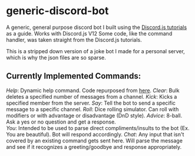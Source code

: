 # generic-discord-bot
A generic, general purpose discord bot I built using the [Discord.js tutorials](https://discordjs.guide) as a guide. 
Works with Discord.js V12
Some code, like the command handler, was taken straight from the Discord.js tutorials. 

This is a stripped down version of a joke bot I made for a personal server, which is why the json files are so sparse. 

## Currently Implemented Commands: 
*Help*: Dynamic help command. Code repurposed from [here](https://discordjs.guide/command-handling/adding-features.html#a-dynamic-help-command).
*Clear*: Bulk deletes a specified number of messages from a channel.
*Kick*: Kicks a specified member from the server.
*Say*: Tell the bot to send a specific message to a specific channel.
*Roll*: Dice rolling simulator. Can roll with modifiers or with advantage or disadvantage (DnD style). 
*Advice*: 8-ball. Ask a yes or no question and get a response.  
*You*: Intended to be used to parse direct compliments/insults to the bot (Ex. You are beautiful). Bot will respond accordingly. 
*Chat*: Any input that isn't covered by an existing command gets sent here. Will parse the message and see if it recognizes a greeting/goodbye and response appropriately.
